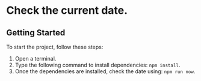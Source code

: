 # Check the current date.
## Getting Started

To start the project, follow these steps:

1. Open a terminal.
2. Type the following command to install dependencies: `npm install`.
3. Once the dependencies are installed, check the date using: `npm run now`.
